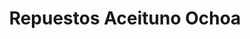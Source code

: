 ---
title: "Repuestos Aceituno Ochoa"
url: /ciudad-delgado/repuestos-aceituno-ochoa/
shop: Autowerkstatt
---